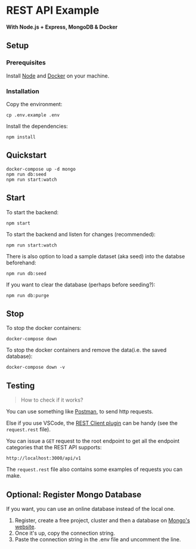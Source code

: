 # REST API Example

**With Node.js + Express, MongoDB & Docker**

## Setup

### Prerequisites

Install [Node](https://nodejs.org) and [Docker](https://docker.com) on your machine.

### Installation

Copy the environment:

    cp .env.example .env

Install the dependencies:

    npm install

## Quickstart

    docker-compose up -d mongo
    npm run db:seed
    npm run start:watch

## Start

To start the backend:

    npm start

To start the backend and listen for changes (recommended):

    npm run start:watch

There is also option to load a sample dataset (aka seed) into the databse beforehand:

    npm run db:seed

If you want to clear the database (perhaps before seeding?):

    npm run db:purge

## Stop

To stop the docker containers:

    docker-compose down

To stop the docker containers and remove the data(i.e. the saved database):

    docker-compose down -v

## Testing

> How to check if it works?

You can use something like [Postman](https://postman.com), to send http requests.

Else if you use VSCode, the [REST Client plugin](https://marketplace.visualstudio.com/items?itemName=humao.rest-client) can be handy (see the `request.rest` file).

You can issue a `GET` request to the root endpoint to get all the endpoint categories that the REST API supports:

    http://localhost:3000/api/v1

The `request.rest` file also contains some examples of requests you can make.

## Optional: Register Mongo Database

If you want, you can use an online database instead of the local one.

1. Register, create a free project, cluster and then a database on [Mongo's website](https://mongodb.com).
2. Once it's up, copy the connection string.
3. Paste the connection string in the .env file and uncomment the line.
